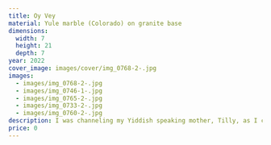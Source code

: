 ```yaml
---
title: Oy Vey
material: Yule marble (Colorado) on granite base
dimensions:
  width: 7
  height: 21
  depth: 7
year: 2022
cover_image: images/cover/img_0768-2-.jpg
images:
  - images/img_0768-2-.jpg
  - images/img_0746-1-.jpg
  - images/img_0765-2-.jpg
  - images/img_0733-2-.jpg
  - images/img_0760-2-.jpg
description: I was channeling my Yiddish speaking mother, Tilly, as I carved this stone
price: 0
---
```

